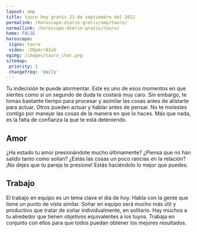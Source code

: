 ```yaml
---
layout: amp
title: tauro hoy gratis 21 de septiembre del 2022 
permalink: /horoscopo-diario-gratis/amp/tauro/
normallink: /horoscopo-diario-gratis/tauro/
home: FALSE
horoscopo:
 signo: tauro
 video: -DQpmrrAIeU
ogimg: /images/tauro_char.png
sitemap:
 priority: 1
 changefreq: 'daily'
---
```



Tu indecisión te puede atormentar. Este es uno de esos momentos en que sientes como si un segundo de duda te costará muy caro. Sin embargo, te tomas bastante tiempo para procesar y asimilar las cosas antes de alistarte para actuar. Otros pueden actuar y hablar antes de pensar. No te molestes contigo por manejar las cosas de la manera en que lo haces. Más que nada, es la falta de confianza la que te está deteniendo.

## Amor

¿Ha estado tu amor presionándote mucho últimamente? ¿Piensa que no han salido tanto como solían? ¿Estás las cosas un poco rancias en la relación? ¡No dejes que tu pareja te presione! Estás haciéndolo lo mejor que puedes.

## Trabajo

El trabajo en equipo es un tema clave el día de hoy. Habla con la gente que tiene un punto de vista similar. Soñar en equipo será mucho más útil y productivo que tratar de soñar individualmente, en solitario. Hay muchos a tu alrededor que tienen objetivos equivalentes a los tuyos. Trabaja en conjunto con ellos para que todos puedan obtener los mejores resultados.